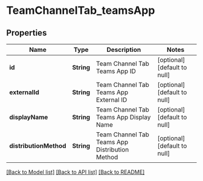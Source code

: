 # TeamChannelTab_teamsApp
## Properties

Name | Type | Description | Notes
------------ | ------------- | ------------- | -------------
**id** | **String** | Team Channel Tab Teams App ID | [optional] [default to null]
**externalId** | **String** | Team Channel Tab Teams App External ID | [optional] [default to null]
**displayName** | **String** | Team Channel Tab Teams App Display Name | [optional] [default to null]
**distributionMethod** | **String** | Team Channel Tab Teams App Distribution Method | [optional] [default to null]

[[Back to Model list]](../README.md#documentation-for-models) [[Back to API list]](../README.md#documentation-for-api-endpoints) [[Back to README]](../README.md)

